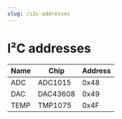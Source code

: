 ```yaml
---
slug: /i2c-addresses
---
```


# I²C addresses

| Name | Chip     | Address |
|------|----------|---------|
| ADC  | ADC1015  | 0x48    |
| DAC  | DAC43608 | 0x49    |
| TEMP | TMP1075  | 0x4F    |